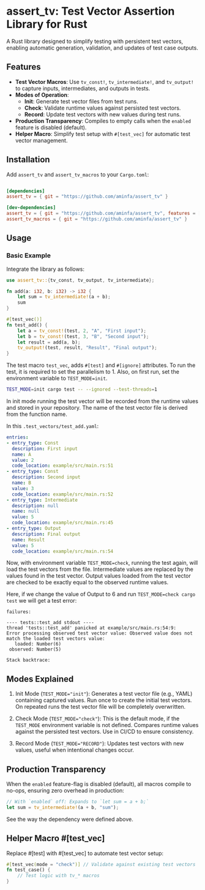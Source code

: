 # assert_tv: Test Vector Assertion Library for Rust

A Rust library designed to simplify testing with persistent test vectors, enabling automatic generation, validation, and updates of test case outputs.

## Features

- **Test Vector Macros**: Use `tv_const!`, `tv_intermediate!`, and `tv_output!` to capture inputs, intermediates, and outputs in tests.
- **Modes of Operation**:
    - **Init**: Generate test vector files from test runs.
    - **Check**: Validate runtime values against persisted test vectors.
    - **Record**: Update test vectors with new values during test runs.
- **Production Transparency**: Compiles to empty calls when the `enabled` feature is disabled (default).
- **Helper Macro**: Simplify test setup with `#[test_vec]` for automatic test vector management.

## Installation

Add `assert_tv` and `assert_tv_macros` to your `Cargo.toml`:

```toml

[dependencies]
assert_tv = { git = "https://github.com/aminfa/assert_tv" }

[dev-dependencies]
assert_tv = { git = "https://github.com/aminfa/assert_tv", features = ["enabled"] }
assert_tv_macros = { git = "https://github.com/aminfa/assert_tv" }
```
## Usage

### Basic Example

Integrate the library as follows:

```rust
use assert_tv::{tv_const, tv_output, tv_intermediate};

fn add(a: i32, b: i32) -> i32 {
    let sum = tv_intermediate!(a + b);
    sum
}

#[test_vec()] 
fn test_add() {
    let a = tv_const!(test, 2, "A", "First input");
    let b = tv_const!(test, 3, "B", "Second input");
    let result = add(a, b);
    tv_output!(test, result, "Result", "Final output");
}
```

The test macro `test_vec`, adds `#[test]` and `#[ignore]` attributes. 
To run the test, it is required to set the parallelism to 1.
Also, on first run, set the environment variable to `TEST_MODE=init`.

```bash
TEST_MODE=init cargo test -- --ignored --test-threads=1
```

In init mode running the test vector will be recorded from the runtime values and stored in your repository. 
The name of the test vector file is derived from the function name. 

In this `.test_vectors/test_add.yaml`:

```yaml
entries:
- entry_type: Const
  description: First input
  name: A
  value: 2
  code_location: example/src/main.rs:51
- entry_type: Const
  description: Second input
  name: B
  value: 3
  code_location: example/src/main.rs:52
- entry_type: Intermediate
  description: null
  name: null
  value: 5
  code_location: example/src/main.rs:45
- entry_type: Output
  description: Final output
  name: Result
  value: 5
  code_location: example/src/main.rs:54
```

Now, with environment variable `TEST_MODE=check`, running the test again, will load the test vectors from the file.
Intermediate values are replaced by the values found in the test vector. 
Output values loaded from the test vector are checked to be exactly equal to the observed runtime values. 

Here, if we change the value of Output to 6 and run `TEST_MODE=check cargo test` we will get a test error:

```
failures:

---- tests::test_add stdout ----
thread 'tests::test_add' panicked at example/src/main.rs:54:9:
Error processing observed test vector value: Observed value does not match the loaded test vectors value: 
   loaded: Number(6)
 observed: Number(5)

Stack backtrace:
```

## Modes Explained
1. Init Mode (`TEST_MODE="init"`):
Generates a test vector file (e.g., YAML) containing captured values.
Run once to create the initial test vectors. On repeated runs the test vector file will be completely overwritten.

2. Check Mode (`TEST_MODE="check"`):
This is the default mode, if the `TEST_MODE` environment variable is not defined.
Compares runtime values against the persisted test vectors.
Use in CI/CD to ensure consistency.

3. Record Mode (`TEST_MODE="RECORD"`):
Updates test vectors with new values, useful when intentional changes occur.

## Production Transparency
When the `enabled` feature-flag is disabled (default), all macros compile to no-ops, ensuring zero overhead in production:

```rust
// With `enabled` off: Expands to `let sum = a + b;`
let sum = tv_intermediate!(a + b, "sum");
```

See the way the dependency were defined above.

## Helper Macro #[test_vec]
Replace #[test] with #[test_vec] to automate test vector setup:

```rust
#[test_vec(mode = "check")] // Validate against existing test vectors
fn test_case() {
    // Test logic with tv_* macros
}
```
